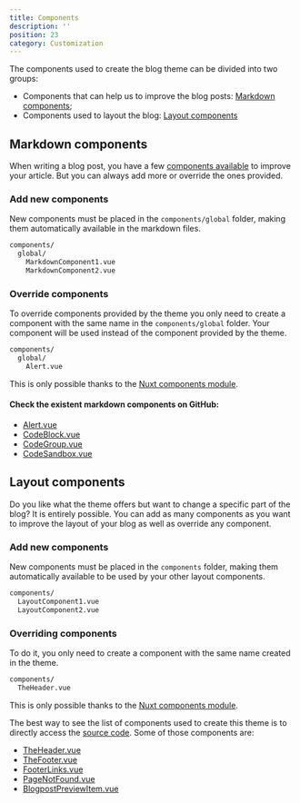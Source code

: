```yaml
---
title: Components
description: ''
position: 23
category: Customization
---
```


The components used to create the blog theme can be divided into two groups:
- Components that can help us to improve the blog posts: [Markdown components](#markdown-components);
- Components used to layout the blog: [Layout components](#layout-components)

## Markdown components

When writing a blog post, you have a few [components available](/guide/markdown-components) to improve your article. But you can always add more or override the ones provided.

### Add new components

New components must be placed in the `components/global` folder, making them automatically available in the markdown files.

```bash
components/
  global/
    MarkdownComponent1.vue
    MarkdownComponent2.vue
```

### Override components

To override components provided by the theme you only need to create a component with the same name in the `components/global` folder. Your component will be used instead of the component provided by the theme.

```bash
components/
  global/
    Alert.vue
```
This is only possible thanks to the [Nuxt components module](https://github.com/nuxt/components).

#### Check the existent markdown components on GitHub:
- [Alert.vue](https://github.com/jsilva-pt/nuxt-content-theme-blog/blob/main/packages/nuxt-content-theme-blog/components/global/Alert.vue)
- [CodeBlock.vue](https://github.com/jsilva-pt/nuxt-content-theme-blog/blob/main/packages/nuxt-content-theme-blog/components/global/CodeBlock.vue)
- [CodeGroup.vue](https://github.com/jsilva-pt/nuxt-content-theme-blog/blob/main/packages/nuxt-content-theme-blog/components/global/CodeGroup.vue)
- [CodeSandbox.vue](https://github.com/jsilva-pt/nuxt-content-theme-blog/blob/main/packages/nuxt-content-theme-blog/components/global/CodeSandbox.vue)

## Layout components

Do you like what the theme offers but want to change a specific part of the blog? It is entirely possible. You can add as many components as you want to improve the layout of your blog as well as override any component.

### Add new components

New components must be placed in the `components` folder, making them automatically available to be used by your other layout components.

```bash
components/
  LayoutComponent1.vue
  LayoutComponent2.vue
```

### Overriding components

To do it, you only need to create a component with the same name created in the theme.

```bash
components/
  TheHeader.vue
```
This is only possible thanks to the [Nuxt components module](https://github.com/nuxt/components).

The best way to see the list of components used to create this theme is to directly access the [source code](https://github.com/jsilva-pt/nuxt-content-theme-blog/tree/main/packages/nuxt-content-theme-blog/components). Some of those components are:
- [TheHeader.vue](https://github.com/jsilva-pt/nuxt-content-theme-blog/blob/main/packages/nuxt-content-theme-blog/components/TheHeader.vue)
- [TheFooter.vue](https://github.com/jsilva-pt/nuxt-content-theme-blog/blob/main/packages/nuxt-content-theme-blog/components/TheFooter.vue)
- [FooterLinks.vue](https://github.com/jsilva-pt/nuxt-content-theme-blog/blob/main/packages/nuxt-content-theme-blog/components/footer/FooterLinks.vue)
- [PageNotFound.vue](https://github.com/jsilva-pt/nuxt-content-theme-blog/blob/main/packages/nuxt-content-theme-blog/components/app/PageNotFound.vue)
- [BlogpostPreviewItem.vue](https://github.com/jsilva-pt/nuxt-content-theme-blog/blob/main/packages/nuxt-content-theme-blog/components/blog/BlogpostPreviewItem.vue)
